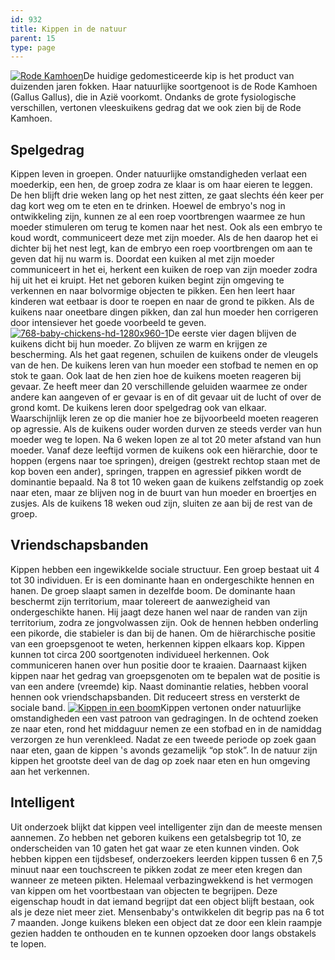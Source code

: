 ```yaml
---
id: 932
title: Kippen in de natuur
parent: 15
type: page
---
```

[![Rode Kamhoen](http://www.ongehoord.info/wp-content/uploads/2013/09/red-junge-fowl-300x240.jpg)](http://www.ongehoord.info/wp-content/uploads/2013/09/red-junge-fowl.jpg)De huidige gedomesticeerde kip is het product van duizenden jaren fokken. Haar natuurlijke soortgenoot is de Rode Kamhoen (Gallus Gallus), die in Azië voorkomt. Ondanks de grote fysiologische verschillen, vertonen vleeskuikens gedrag dat we ook zien bij de Rode Kamhoen.

## Spelgedrag

Kippen leven in groepen. Onder natuurlijke omstandigheden verlaat een moederkip, een hen, de groep zodra ze klaar is om haar eieren te leggen. De hen blijft drie weken lang op het nest zitten, ze gaat slechts één keer per dag kort weg om te eten en te drinken. Hoewel de embryo's nog in ontwikkeling zijn, kunnen ze al een roep voortbrengen waarmee ze hun moeder stimuleren om terug te komen naar het nest. Ook als een embryo te koud wordt, communiceert deze met zijn moeder. Als de hen daarop het ei dichter bij het nest legt, kan de embryo een roep voortbrengen om aan te geven dat hij nu warm is. Doordat een kuiken al met zijn moeder communiceert in het ei, herkent een kuiken de roep van zijn moeder zodra hij uit het ei kruipt. Het net geboren kuiken begint zijn omgeving te verkennen en naar bolvormige objecten te pikken. Een hen leert haar kinderen wat eetbaar is door te roepen en naar de grond te pikken. Als de kuikens naar oneetbare dingen pikken, dan zal hun moeder hen corrigeren door intensiever het goede voorbeeld te geven. [![768-baby-chickens-hd-1280x960-1](http://www.ongehoord.info/wp-content/uploads/2013/09/768-baby-chickens-hd-1280x960-1-300x225.jpg)](http://www.ongehoord.info/wp-content/uploads/2013/09/768-baby-chickens-hd-1280x960-1.jpg)De eerste vier dagen blijven de kuikens dicht bij hun moeder. Zo blijven ze warm en krijgen ze bescherming. Als het gaat regenen, schuilen de kuikens onder de vleugels van de hen. De kuikens leren van hun moeder een stofbad te nemen en op stok te gaan. Ook laat de hen zien hoe de kuikens moeten reageren bij gevaar. Ze heeft meer dan 20 verschillende geluiden waarmee ze onder andere kan aangeven of er gevaar is en of dit gevaar uit de lucht of over de grond komt. De kuikens leren door spelgedrag ook van elkaar. Waarschijnlijk leren ze op die manier hoe ze bijvoorbeeld moeten reageren op agressie. Als de kuikens ouder worden durven ze steeds verder van hun moeder weg te lopen. Na 6 weken lopen ze al tot 20 meter afstand van hun moeder. Vanaf deze leeftijd vormen de kuikens ook een hiërarchie, door te hoppen (ergens naar toe springen), dreigen (gestrekt rechtop staan met de kop boven een ander), springen, trappen en agressief pikken wordt de dominantie bepaald. Na 8 tot 10 weken gaan de kuikens zelfstandig op zoek naar eten, maar ze blijven nog in de buurt van hun moeder en broertjes en zusjes. Als de kuikens 18 weken oud zijn, sluiten ze aan bij de rest van de groep.

## Vriendschapsbanden

Kippen hebben een ingewikkelde sociale structuur. Een groep bestaat uit 4 tot 30 individuen. Er is een dominante haan en ondergeschikte hennen en hanen. De groep slaapt samen in dezelfde boom. De dominante haan beschermt zijn territorium, maar tolereert de aanwezigheid van ondergeschikte hanen. Hij jaagt deze hanen wel naar de randen van zijn territorium, zodra ze jongvolwassen zijn. Ook de hennen hebben onderling een pikorde, die stabieler is dan bij de hanen. Om de hiërarchische positie van een groepsgenoot te weten, herkennen kippen elkaars kop. Kippen kunnen tot circa 200 soortgenoten individueel herkennen. Ook communiceren hanen over hun positie door te kraaien. Daarnaast kijken kippen naar het gedrag van groepsgenoten om te bepalen wat de positie is van een andere (vreemde) kip. Naast dominantie relaties, hebben vooral hennen ook vriendschapsbanden. Dit reduceert stress en versterkt de sociale band. [![Kippen in een boom](http://www.ongehoord.info/wp-content/uploads/2013/09/Kippen-in-een-boom-300x225.jpg)](http://www.ongehoord.info/wp-content/uploads/2013/09/Kippen-in-een-boom.jpg)Kippen vertonen onder natuurlijke omstandigheden een vast patroon van gedragingen. In de ochtend zoeken ze naar eten, rond het middaguur nemen ze een stofbad en in de namiddag verzorgen ze hun verenkleed. Nadat ze een tweede periode op zoek gaan naar eten, gaan de kippen 's avonds gezamelijk “op stok”. In de natuur zijn kippen het grootste deel van de dag op zoek naar eten en hun omgeving aan het verkennen.

## Intelligent

Uit onderzoek blijkt dat kippen veel intelligenter zijn dan de meeste mensen aannemen. Zo hebben net geboren kuikens een getalsbegrip tot 10, ze onderscheiden van 10 gaten het gat waar ze eten kunnen vinden. Ook hebben kippen een tijdsbesef, onderzoekers leerden kippen tussen 6 en 7,5 minuut naar een touchscreen te pikken zodat ze meer eten kregen dan wanneer ze meteen pikten. Helemaal verbazingwekkend is het vermogen van kippen om het voortbestaan van objecten te begrijpen. Deze eigenschap houdt in dat iemand begrijpt dat een object blijft bestaan, ook als je deze niet meer ziet. Mensenbaby's ontwikkelen dit begrip pas na 6 tot 7 maanden. Jonge kuikens bleken een object dat ze door een klein raampje gezien hadden te onthouden en te kunnen opzoeken door langs obstakels te lopen.